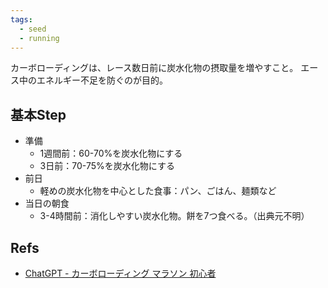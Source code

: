 ```yaml
---
tags:
  - seed
  - running
---
```

カーボローディングは、レース数日前に炭水化物の摂取量を増やすこと。
エース中のエネルギー不足を防ぐのが目的。

## 基本Step
- 準備
	- 1週間前：60-70%を炭水化物にする
	- 3日前：70-75%を炭水化物にする
- 前日
	- 軽めの炭水化物を中心とした食事：パン、ごはん、麺類など
- 当日の朝食
	- 3-4時間前：消化しやすい炭水化物。餅を7つ食べる。（出典元不明）

## Refs
- [ChatGPT - カーボローディング マラソン 初心者](https://chatgpt.com/share/6711fd59-42cc-8004-840e-dff31b20a1c3)